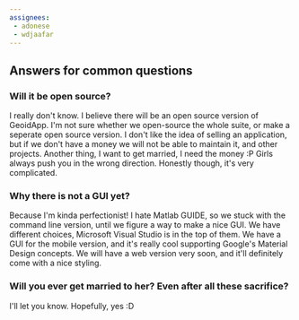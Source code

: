 ```yaml
---
assignees:
 - adonese
 - wdjaafar
---
```


## Answers for common questions

### Will it be open source?

I really don't know. I believe there will be an open source version of GeoidApp. I'm not sure whether we open-source the whole suite, or make a seperate open source version. I don't like the idea of selling an application, but if we don't have a money we will not be able to maintain it, and other projects. Another thing, I want to get married, I need the money :P Girls always push you in the wrong direction. Honestly though, it's very complicated.

### Why there is not a GUI yet?

Because I'm kinda perfectionist! I hate Matlab GUIDE, so we stuck with the command line version, until we figure a way to make a nice GUI. We have different choices, Microsoft Visual Studio is in the top of them. We have a GUI for the mobile version, and it's really cool supporting Google's Material Design concepts. We will have a web version very soon, and it'll definitely come with a nice styling.

### Will you ever get married to her? Even after all these sacrifice?

I'll let you know. Hopefully, yes :D
